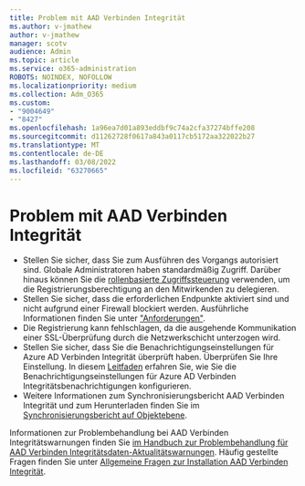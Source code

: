 ```yaml
---
title: Problem mit AAD Verbinden Integrität
ms.author: v-jmathew
author: v-jmathew
manager: scotv
audience: Admin
ms.topic: article
ms.service: o365-administration
ROBOTS: NOINDEX, NOFOLLOW
ms.localizationpriority: medium
ms.collection: Adm_O365
ms.custom:
- "9004649"
- "8427"
ms.openlocfilehash: 1a96ea7d01a893eddbf9c74a2cfa37274bffe208
ms.sourcegitcommit: d11262728f0617a843a0117cb5172aa322022b27
ms.translationtype: MT
ms.contentlocale: de-DE
ms.lasthandoff: 03/08/2022
ms.locfileid: "63270665"
---
```

# <a name="problem-with-aad-connect-health"></a>Problem mit AAD Verbinden Integrität

- Stellen Sie sicher, dass Sie zum Ausführen des Vorgangs autorisiert sind. Globale Administratoren haben standardmäßig Zugriff. Darüber hinaus können Sie die [rollenbasierte Zugriffssteuerung](https://docs.microsoft.com/azure/active-directory/connect-health/active-directory-aadconnect-health-operations) verwenden, um die Registrierungsberechtigung an den Mitwirkenden zu delegieren.
- Stellen Sie sicher, dass die erforderlichen Endpunkte aktiviert sind und nicht aufgrund einer Firewall blockiert werden. Ausführliche Informationen finden Sie unter ["Anforderungen"](https://docs.microsoft.com/azure/active-directory/hybrid/how-to-connect-health-agent-install).
- Die Registrierung kann fehlschlagen, da die ausgehende Kommunikation einer SSL-Überprüfung durch die Netzwerkschicht unterzogen wird.
- Stellen Sie sicher, dass Sie die Benachrichtigungseinstellungen für Azure AD Verbinden Integrität überprüft haben. Überprüfen Sie Ihre Einstellung. In diesem [Leitfaden](https://docs.microsoft.com/azure/active-directory/hybrid/how-to-connect-health-operations) erfahren Sie, wie Sie die Benachrichtigungseinstellungen für Azure AD Verbinden Integritätsbenachrichtigungen konfigurieren.
- Weitere Informationen zum Synchronisierungsbericht AAD Verbinden Integrität und zum Herunterladen finden Sie im [Synchronisierungsbericht auf Objektebene](https://docs.microsoft.com/azure/active-directory/hybrid/how-to-connect-health-sync).

Informationen zur Problembehandlung bei AAD Verbinden Integritätswarnungen finden Sie [im Handbuch zur Problembehandlung für AAD Verbinden Integritätsdaten-Aktualitätswarnungen](https://docs.microsoft.com/azure/active-directory/hybrid/how-to-connect-health-data-freshness). Häufig gestellte Fragen finden Sie unter [Allgemeine Fragen zur Installation AAD Verbinden Integrität](https://docs.microsoft.com/azure/active-directory/hybrid/reference-connect-health-faq).
